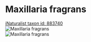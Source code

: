 
Maxillaria fragrans
===================
  
[iNaturalist taxon id: 883740](https://www.inaturalist.org/taxa/883740)  
![Maxillaria fragrans](https://inaturalist-open-data.s3.amazonaws.com/photos/30229417/medium.jpg)  
![Maxillaria fragrans](https://inaturalist-open-data.s3.amazonaws.com/photos/30229411/medium.jpg)